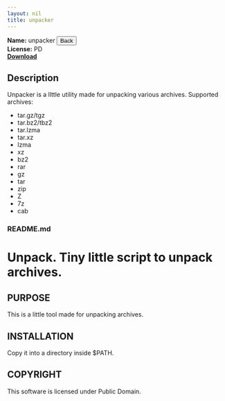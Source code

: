 ```yaml
---
layout: nil
title: unpacker
---
```


**Name:** unpacker <input type='button' value='Back' onclick="Modalbox.show('http://kwpolska.co.cc/projects/kru/', {title: 'KRU', width: 600}); return false;" />  
**License:** PD  
**[Download](https://github.com/downloads/Kwpolska/kru/unpacker.tar.gz)**

## Description

Unpacker is a llttle utility made for unpacking various archives. Supported archives:

* tar.gz/tgz
* tar.bz2/tbz2
* tar.lzma
* tar.xz
* lzma
* xz
* bz2
* rar
* gz
* tar
* zip
* Z
* 7z
* cab

### README.md
Unpack. Tiny little script to unpack archives.
==============

PURPOSE
-------
This is a little tool made for unpacking archives.

INSTALLATION
------------
Copy it into a directory inside $PATH.

COPYRIGHT
---------
This software is licensed under Public Domain.

